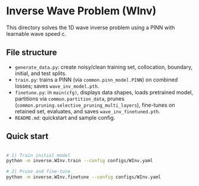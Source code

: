 # Inverse Wave Problem (WInv)

This directory solves the 1D wave inverse problem using a PINN with learnable wave speed c.

## File structure

- `generate_data.py`: create noisy/clean training set, collocation, boundary, initial, and test splits.
- `train.py`: trains a PINN (via `common.pinn_model.PINN`) on combined losses; saves `wave_inv_model.pth`.
- `finetune.py`: in `main(cfg)`, displays data shapes, loads pretrained model, partitions via `common.partition_data`, prunes (`common.pruning.selective_pruning_multi_layers`), fine-tunes on retained set, evaluates, and saves `wave_inv_finetuned.pth`.
- `README.md`: quickstart and sample config.

## Quick start

```bash

# 1) Train initial model
python -m inverse.WInv.train --config configs/WInv.yaml

# 2) Prune and fine-tune
python -m inverse.WInv.finetune --config configs/WInv.yaml
```